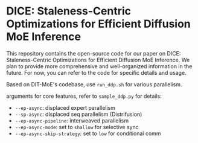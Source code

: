 # DICE: Staleness-Centric Optimizations for Efficient Diffusion MoE Inference

This repository contains the open-source code for our paper on DICE: Staleness-Centric Optimizations for Efficient Diffusion MoE Inference. We plan to provide more comprehensive and well-organized information in the future. For now, you can refer to the code for specific details and usage.

Based on DIT-MoE's codebase, use `run_ddp.sh`  for various parallelism.

arguments for core features, refer to `sample_ddp.py` for details:
- `--ep-async`: displaced expert parallelism
- `--sp-async`: displaced seq parallelism (Distrifusion)
- `--ep-async-pipeline`: interweaved parallelism
- `--ep-async-mode`: set to `shallow` for selective sync
- `--ep-async-skip-strategy`: set to `low` for conditional comm